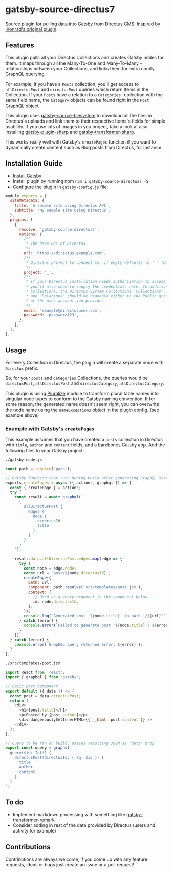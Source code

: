 # gatsby-source-directus7

Source plugin for pulling data into [Gatsby](https://github.com/gatsbyjs) from [Directus CMS](https://getdirectus.com/). Inspired by [iKonrad's original plugin](https://github.com/iKonrad/gatsby-source-directus/).

## Features

This plugin pulls all your Directus Collections and creates Gatsby nodes for them. It maps through all the Many-To-One and Many-To-Many -relationships between your Collections, and links them for extra comfy GraphQL querying.

For example, if you have a `Posts` collection, you'll get access to `allDirectusPost` and `directusPost` queries which return Items in the Collection. If your `Posts` have a relation to a `Categories` -collection with the same field name, the `Category` objects can be found right in the `Post` GraphQL object.

This plugin uses [gatsby-source-filesystem](https://www.gatsbyjs.org/packages/gatsby-source-filesystem/) to download all the files in Directus's uploads and link them to their respective Items's fields for simple usability. If you use lots of images in you project, take a look at also installing [gatsby-plugin-sharp](https://www.gatsbyjs.org/packages/gatsby-plugin-sharp/) and [gatsby-transformer-sharp](https://www.gatsbyjs.org/packages/gatsby-transformer-sharp/).

This works really well with Gatsby's `createPages` function if you want to dynamically create content such as Blog posts from Directus, for instance.

## Installation Guide

- [Install Gatsby](https://www.gatsbyjs.org/docs/)
- Install plugin by running npm `npm i gatsby-source-directus7 -S`
- Configure the plugin in `gatsby-config.js` file:

```javascript
module.exports = {
  siteMetadata: {
    title: 'A sample site using Directus API',
    subtitle: 'My sample site using Directus',
  },
  plugins: [
    {
      resolve: 'gatsby-source-directus7',
      options: {
        /**
         * The base URL of Directus.
         */
        url: 'https://directus.example.com',
        /**
         * Directus project to connect to, if empty defaults to '_' (Directus's default project name).
         */
        project: '_',
        /**
         * If your Directus installation needs authorization to access the required api,
         * you'll also need to supply the credentials here. In addition to your own
         * Collections, the Directus System Collections 'Collections', 'Files'
         * and 'Relations' should be readable either to the Public group
         * or the user account you provide.
         */
        email: 'example@directususer.com',
        password: 'password123',
      },
    },
  ],
};
```

## Usage

For every Collection in Directus, the plugin will create a separate node with `Directus` prefix.

So, for your `posts` and `categories` Collections, the queries would be `directusPost`, `allDirectusPost` and `directusCategory`, `allDirectusCategory`.

This plugin is using [Pluralize](https://github.com/blakeembrey/pluralize) module to transform plural table names into singular node types to conform to the Gatsby naming convention.
If for some reason, the generated name doesn't seem right, you can overwrite the node name using the `nameExceptions` object in the plugin config. (see example above)

### Example with Gatsby's `createPages`

This example assumes that you have created a `posts` collection in Directus with `title`, `author` and `content` fields, and a barebones Gatsby app. Add the following files to your Gatsby project:

`./gatsby-node.js`

```javascript
const path = require('path');

// Gatsby function that runs during build after generating GraphQL store
exports.createPages = async ({ actions, graphql }) => {
  const { createPage } = actions;
  try {
    const result = await graphql(`
      {
        allDirectusPost {
          edges {
            node {
              directusId
              title
            }
          }
        }
      }
    `);

    result.data.allDirectusPost.edges.map(edge => {
      try {
        const node = edge.node;
        const url = `post/${node.directusId}`;
        createPage({
          path: url,
          component: path.resolve('src/templates/post.jsx'),
          context: {
            // Used as a query argument in the component below
            id: node.directusId,
          },
        });
        console.log(`Generated post '${node.title}' to path '/${url}'`);
      } catch (error) {
        console.error(`Failed to generate post '${node.title}': ${error}`);
      }
    });
  } catch (error) {
    console.error(`GraphQL query returned error: ${error}`);
  }
};
```

`./src/templates/post.jsx`

```javascript
import React from 'react';
import { graphql } from 'gatsby';

// Basic post component
export default ({ data }) => {
  const post = data.directusPost;
  return (
    <div>
      <h1>{post.title}</h1>
      <p>Posted by {post.author}</p>
      <div dangerouslySetInnerHTML={{ __html: post.content }} />
    </div>
  );
};

// Query to be ran on build, passes resulting JSON as 'data' prop
export const query = graphql`
  query($id: Int!) {
    directusPost(directusId: { eq: $id }) {
      title
      author
      content
    }
  }
`;
```

## To do

- Implement markdown processing with something like [gatsby-transformer-remark](https://www.gatsbyjs.org/packages/gatsby-transformer-remark/)
- Consider adding in rest of the data provided by Directus (users and activity for example)

## Contributions

Contributions are always welcome, if you come up with any feature requests, ideas or bugs just create an issue or a pull request!

